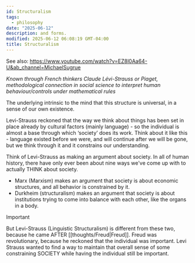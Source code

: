```yaml
---
id: Structuralism
tags:
  - philosophy
date: "2025-06-12"
description: and forms.
modified: 2025-06-12 06:08:19 GMT-04:00
title: Structuralism
---
```


See also: https://www.youtube.com/watch?v=EZ8l0Aa64-U&ab_channel=MichaelSugrue

_Known through French thinkers Claude Lévi-Strauss or Piaget, methodological connection in social science to interpret human behaviour/controls under mathematical rules_

The underlying intrinsic to the mind that this structure is universal, in a sense of our own existence.

Levi-Strauss reckoned that the way we think about things has been set in place already by cultural factors (mainly language) - so the individual is almost a base through which ‘society’ does its work. Think about it like this - language existed before we were, and will continue after we will be gone, but we think through it and it constrains our understanding.

Think of Levi-Strauss as making an argument about society. In all of human history, there have only ever been about nine ways we've come up with to actually THINK about society.

- Marx (Marxism) makes an argument that society is about economic structures, and all behavior is constrained by it.
- Durkheim (structuralism) makes an argument that society is about institutions trying to come into balance with each other, like the organs in a body.

> [!important]
>
> But Levi-Strauss (Linguistic Structuralism) is different from these two, because he came AFTER [[thoughts/Freud|Freud]]. Freud was revolutionary, because he reckoned that the individual was important. Levi Strauss
> wanted to find a way to maintain that overall sense of some constraining SOCIETY while having the individual still be important.
